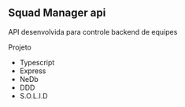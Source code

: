 <h2>Squad Manager api</h2>

<p>API desenvolvida para controle backend de equipes</p>

<p>Projeto</p>

<ul>
  <li>Typescript</li>
  <li>Express</li>
  <li>NeDb</li>
  <li>DDD</li>
  <li>S.O.L.I.D</li>
</ul>
